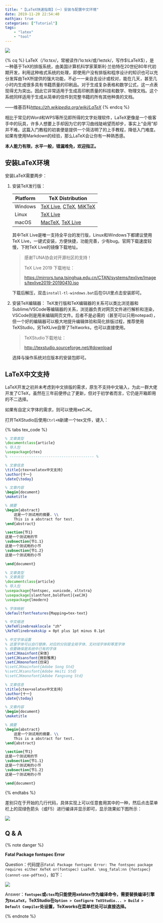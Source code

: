 ```yaml
---
title: "【LaTeX快速指南】（一）安装与配置中文环境"
date: 2019-11-20 22:54:40
mathjax: true
categories: ["Tutorial"]
tags: 
    - "latex"
    - "tool"
---
```


![](https://leslie-cloud.oss-cn-beijing.aliyuncs.com/2019/11/2019-11-20-latex-tutorial-01-01.png)

{% cq %}
LaTeX（/ˈlɑːtɛx/，常被读作/ˈlɑːtɛk/或/ˈleɪtɛk/，写作$\LaTeX$），是一种基于TeX的排版系统，由美国计算机科学家莱斯利·兰伯特在20世纪80年代初期开发，利用这种格式系统的处理，即使用户没有排版和程序设计的知识也可以充分发挥由TeX所提供的强大功能，不必一一亲自去设计或校对，能在几天，甚至几小时内生成很多具有书籍质量的印刷品。对于生成复杂表格和数学公式，这一点表现得尤为突出。因此它非常适用于生成高印刷质量的科技和数学、物理文档。这个系统同样适用于生成从简单的信件到完整书籍的所有其他种类的文档。

——维基百科*https://zh.wikipedia.org/wiki/LaTeX*
{% endcq %}
<!--more-->

相比于常见的Word和WPS等所见即所得的文字处理软件，LaTeX更像是一个极客手中的玩具，许多人想要上手却因为它的学习曲线陡峭望而却步，事实上“会用”却并不难。这篇入门教程的初衷便是提供一个简洁明了的上手教程，降低入门难度。如果有使用Markdown的经验，那么LaTeX会让你有一种熟悉感。

**本人能力有限，水平一般，错漏难免，欢迎指正。**

## 安装LaTeX环境

安装LaTeX需要两步：

1. 安装TeX发行版：

    | Platform |     TeX Distribution                                             |
    | -------- |    ------------------------------------------------------------ |
    | Windows  |    [TeX Live](https://www.tug.org/texlive/), [CTeX](http://www.ctex.org/HomePage), [MiKTeX](https://mixtex.org) |
    | Linux    |    [TeX Live](https://www.tug.org/texlive/)                     |
    | macOS    |     [MacTeX](https://tug.org/mactex/), [TeX Live](https://www.tug.org/texlive/) |

   其中TeX Live是唯一支持全平台的发行版，Linux和Windows下都建议使用TeX Live，一键式安装，方便快捷，功能完善，少有bug。官网下载速度较慢，下附TeX Live的镜像下载地址。

   > 感谢TUNA协会对开源社区的支持！
   >
   > TeX Live 2019 下载地址：
   > 
   > https://mirrors.tuna.tsinghua.edu.cn/CTAN/systems/texlive/Images/texlive2019-20190410.iso

   下载后解压，双击`install-tl-windows.bat`后在GUI里点击安装即可。

2. 安装TeX编辑器：
   TeX发行版和TeX编辑器的关系可以类比浏览器和Sublime/VSCode等编辑器的关系，浏览器负责对网页文件进行解析和渲染，VSCode则是用来编辑网页文件。后者不是必需的（甚至可以只用notepad），但一个好的编辑器可以极大地提升编辑体验和简化排版过程，推荐使用TeXStudio，另TeXLive自带了TeXworks，也可以直接使用。
   
   > TeXStudio下载地址：
   >
   > <http://texstudio.sourceforge.net/#download>

   选择与操作系统对应版本的安装包即可。

## LaTeX中文支持

LaTeX开发之初并未考虑到中文排版的需求，原生不支持中文输入，为此一群大佬开发了CTeX，虽然在三年前便停止了更新，但对于初学者而言，它仍是开箱即用的不二选择。

如果有自定义字体的需求，则可以使用xeCJK。

打开TeXStudio后使用`Ctrl+N`新建一个tex文件，键入：

{% tabs tex_code %}
<!-- tab ctex -->
```tex
% 文章类型
\documentclass{article}
% 导入包
\usepackage{ctex}
% --------------------------------------- %

% 文章信息
\title{ctex+xelatex中文支持}
\author{十一}
\date{\today}

% 文章内容
\begin{document}
\maketitle

% 摘要
\begin{abstract}
	这是一个测试用的摘要. \\
	This is a abstract for test.
\end{abstract}

\section{节1}
这是一个测试用的节
\subsection{节1.1}
这是一个测试用的小节
\subsection{节1.2}
这是一个测试用的小节

\end{document}
```
<!-- endtab -->

<!-- tab xelatex -->
```tex
% 文章类型
% 文章类型
\documentclass{article}
% 导入包
\usepackage{fontspec, xunicode, xltxtra}
\usepackage[slantfont,boldfont]{xeCJK}
\usepackage{lmodern}

% 字体映射
\defaultfontfeatures{Mapping=tex-text}

% 中文缩进
\XeTeXlinebreaklocale "zh"
\XeTeXlinebreakskip = 0pt plus 1pt minus 0.1pt

% 中文字体设置
% 这里字体可以自行替换，对应的分别是全局字体、无衬线字体和等宽字体
% 但要确保是系统中已有的字体
\setCJKmainfont{宋体}
\setCJKsansfont{微软雅黑}
\setCJKmonofont{仿宋}
%\setCJKmainfont{Adobe Song Std}
%\setCJKsansfont{Adobe Heiti Std}
%\setCJKmonofont{Adobe Fangsong Std}

% 文章信息
\title{ctex+xelatex中文支持}
\author{十一}
\date{\today}

% 文章内容
\begin{document}
\maketitle

% 摘要
\begin{abstract}
	这是一个测试用的摘要. \\
	This is a abstract for test.
\end{abstract}

\section{节1}
这是一个测试用的节
\subsection{节1.1}
这是一个测试用的小节
\subsection{节1.2}
这是一个测试用的小节

\end{document}
```
<!-- endtab -->

{% endtabs %}

差别只在于开始的几行代码，具体实现上可以任意套用其中的一种，然后点击菜单栏上的双绿色箭头（或F5）进行编译并显示即可，显示效果如下图所示：

![](https://leslie-cloud.oss-cn-beijing.aliyuncs.com/2019/11/2019-11-20-latex-tutorial-01-02.png)

## Q & A

{% note danger %}

**Fatal Package fontspec Error**

Question：代码提示`Fatal Package fontspec Error: The fontspec package requires either XeTeX or(fontspec) LuaTeX. \msg_fatal:nn {fontspec} {cannot-use-pdftex}`，如下：

![](https://leslie-cloud.oss-cn-beijing.aliyuncs.com/2019/11/2019-11-20-latex-tutorial-01-03.png)

Answer：**`fontspec`或`ctex`均只能使用xelatex作为编译命令，需要替换编译引擎为`XeLaTeX`，TeXStudio在`Option > Configure TeXStudio... > Build > Default Compiler`处设置，TeXworks在菜单栏处可以直接选择。**

{% endnote %}